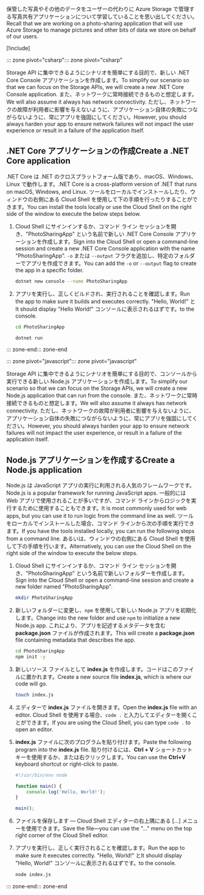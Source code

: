 <span data-ttu-id="8dfc3-101">保管した写真やその他のデータをユーザーの代わりに Azure Storage で管理する写真共有アプリケーションについて学習していることを思い出してください。</span><span class="sxs-lookup"><span data-stu-id="8dfc3-101">Recall that we are working on a photo-sharing application that will use Azure Storage to manage pictures and other bits of data we store on behalf of our users.</span></span>

[!include[](../../../includes/azure-sandbox-activate.md)]

<span data-ttu-id="8dfc3-102">::: zone pivot="csharp"</span><span class="sxs-lookup"><span data-stu-id="8dfc3-102">::: zone pivot="csharp"</span></span>

<span data-ttu-id="8dfc3-103">Storage API に集中できるようにシナリオを簡単にする目的で、新しい .NET Core Console アプリケーションを作成します。</span><span class="sxs-lookup"><span data-stu-id="8dfc3-103">To simplify our scenario so that we can focus on the Storage APIs, we will create a new .NET Core Console application.</span></span> <span data-ttu-id="8dfc3-104">また、ネットワークに常時接続できるものと想定します。</span><span class="sxs-lookup"><span data-stu-id="8dfc3-104">We will also assume it always has network connectivity.</span></span> <span data-ttu-id="8dfc3-105">ただし、ネットワークの故障が利用者に影響を与えないように、アプリケーション自体の失敗につながらないように、常にアプリを強固にしてください。</span><span class="sxs-lookup"><span data-stu-id="8dfc3-105">However, you should always harden your app to ensure network failures will not impact the user experience or result in a failure of the application itself.</span></span>

## <a name="create-a-net-core-application"></a><span data-ttu-id="8dfc3-106">.NET Core アプリケーションの作成</span><span class="sxs-lookup"><span data-stu-id="8dfc3-106">Create a .NET Core application</span></span>

<span data-ttu-id="8dfc3-107">.NET Core は .NET のクロスプラットフォーム版であり、macOS、Windows、Linux で動作します。</span><span class="sxs-lookup"><span data-stu-id="8dfc3-107">.NET Core is a cross-platform version of .NET that runs on macOS, Windows, and Linux.</span></span> <span data-ttu-id="8dfc3-108">ツールをローカルでインストールしたり、ウィンドウの右側にある Cloud Shell を使用して下の手順を行ったりすることができます。</span><span class="sxs-lookup"><span data-stu-id="8dfc3-108">You can install the tools locally or use the Cloud Shell on the right side of the window to execute the below steps below.</span></span>

1. <span data-ttu-id="8dfc3-109">Cloud Shell にサインインするか、コマンド ライン セッションを開き、"PhotoSharingApp" という名前で新しい .NET Core Console アプリケーションを作成します。</span><span class="sxs-lookup"><span data-stu-id="8dfc3-109">Sign into the Cloud Shell or open a command-line session and create a new .NET Core Console application with the name "PhotoSharingApp".</span></span> <span data-ttu-id="8dfc3-110">`-o` または `--output` フラグを追加し、特定のフォルダーでアプリを作成できます。</span><span class="sxs-lookup"><span data-stu-id="8dfc3-110">You can add the `-o` or `--output` flag to create the app in a specific folder.</span></span>

    ```bash
    dotnet new console --name PhotoSharingApp
    ```

1. <span data-ttu-id="8dfc3-111">アプリを実行し、正しくビルドされ、実行されることを確認します。</span><span class="sxs-lookup"><span data-stu-id="8dfc3-111">Run the app to make sure it builds and executes correctly.</span></span> <span data-ttu-id="8dfc3-112">"Hello, World!" と</span><span class="sxs-lookup"><span data-stu-id="8dfc3-112">It should display "Hello World!"</span></span> <span data-ttu-id="8dfc3-113">コンソールに表示されるはずです。</span><span class="sxs-lookup"><span data-stu-id="8dfc3-113">to the console.</span></span>

    ```bash
    cd PhotoSharingApp
    
    dotnet run
    ```
<span data-ttu-id="8dfc3-114">::: zone-end</span><span class="sxs-lookup"><span data-stu-id="8dfc3-114">::: zone-end</span></span>

<span data-ttu-id="8dfc3-115">::: zone pivot="javascript"</span><span class="sxs-lookup"><span data-stu-id="8dfc3-115">::: zone pivot="javascript"</span></span>

<span data-ttu-id="8dfc3-116">Storage API に集中できるようにシナリオを簡単にする目的で、コンソールから実行できる新しい Node.js アプリケーションを作成します。</span><span class="sxs-lookup"><span data-stu-id="8dfc3-116">To simplify our scenario so that we can focus on the Storage APIs, we will create a new Node.js application that can run from the console.</span></span> <span data-ttu-id="8dfc3-117">また、ネットワークに常時接続できるものと想定します。</span><span class="sxs-lookup"><span data-stu-id="8dfc3-117">We will also assume it always has network connectivity.</span></span> <span data-ttu-id="8dfc3-118">ただし、ネットワークの故障が利用者に影響を与えないように、アプリケーション自体の失敗につながらないように、常にアプリを強固にしてください。</span><span class="sxs-lookup"><span data-stu-id="8dfc3-118">However, you should always harden your app to ensure network failures will not impact the user experience, or result in a failure of the application itself.</span></span>

## <a name="create-a-nodejs-application"></a><span data-ttu-id="8dfc3-119">Node.js アプリケーションを作成する</span><span class="sxs-lookup"><span data-stu-id="8dfc3-119">Create a Node.js application</span></span>

<span data-ttu-id="8dfc3-120">Node.js は JavaScript アプリの実行に利用される人気のフレームワークです。</span><span class="sxs-lookup"><span data-stu-id="8dfc3-120">Node.js is a popular framework for running JavaScript apps.</span></span> <span data-ttu-id="8dfc3-121">一般的には Web アプリで使用されることが多いですが、コマンド ラインからロジックを実行するために使用することもできます。</span><span class="sxs-lookup"><span data-stu-id="8dfc3-121">It is most commonly used for web apps, but you can use it to run logic from the command line as well.</span></span> <span data-ttu-id="8dfc3-122">ツールをローカルでインストールした場合、コマンド ラインから次の手順を実行できます。</span><span class="sxs-lookup"><span data-stu-id="8dfc3-122">If you have the tools installed locally, you can run the following steps from a command line.</span></span> <span data-ttu-id="8dfc3-123">あるいは、ウィンドウの右側にある Cloud Shell を使用して下の手順を行います。</span><span class="sxs-lookup"><span data-stu-id="8dfc3-123">Alternatively, you can use the Cloud Shell on the right side of the window to execute the below steps.</span></span>

1. <span data-ttu-id="8dfc3-124">Cloud Shell にサインインするか、コマンド ライン セッションを開き、"PhotoSharingApp" という名前で新しいフォルダーを作成します。</span><span class="sxs-lookup"><span data-stu-id="8dfc3-124">Sign into the Cloud Shell or open a command-line session and create a new folder named "PhotoSharingApp".</span></span>

    ```bash
    mkdir PhotoSharingApp
    ```

1. <span data-ttu-id="8dfc3-125">新しいフォルダーに変更し、`npm` を使用して新しい Node.js アプリを初期化します。</span><span class="sxs-lookup"><span data-stu-id="8dfc3-125">Change into the new folder and use `npm` to initialize a new Node.js app.</span></span> <span data-ttu-id="8dfc3-126">これにより、アプリを記述するメタデータを含む **package.json** ファイルが作成されます。</span><span class="sxs-lookup"><span data-stu-id="8dfc3-126">This will create a **package.json** file containing metadata that describes the app.</span></span>

    ```bash
    cd PhotoSharingApp
    npm init -y
    ```

1. <span data-ttu-id="8dfc3-127">新しいソース ファイルとして **index.js** を作成します。コードはこのファイルに置かれます。</span><span class="sxs-lookup"><span data-stu-id="8dfc3-127">Create a new source file **index.js**, which is where our code will go.</span></span>

    ```bash
    touch index.js
    ```

1. <span data-ttu-id="8dfc3-128">エディターで **index.js** ファイルを開きます。</span><span class="sxs-lookup"><span data-stu-id="8dfc3-128">Open the **index.js** file with an editor.</span></span> <span data-ttu-id="8dfc3-129">Cloud Shell を使用する場合、`code .` と入力してエディターを開くことができます。</span><span class="sxs-lookup"><span data-stu-id="8dfc3-129">If you are using the Cloud Shell, you can type `code .` to open an editor.</span></span>

1. <span data-ttu-id="8dfc3-130">**index.js** ファイルに次のプログラムを貼り付けます。</span><span class="sxs-lookup"><span data-stu-id="8dfc3-130">Paste the following program into the **index.js** file.</span></span> <span data-ttu-id="8dfc3-131">貼り付けるには、**Ctrl + V** ショートカット キーを使用するか、または右クリックします。</span><span class="sxs-lookup"><span data-stu-id="8dfc3-131">You can use the **Ctrl+V** keyboard shortcut or right-click to paste.</span></span>

    ```javascript
    #!/usr/bin/env node
    
    function main() {
        console.log('Hello, World!');
    }
    
    main();
    ```
1. <span data-ttu-id="8dfc3-132">ファイルを保存します &mdash; Cloud Shell エディターの右上隅にある [...] メニューを使用できます。</span><span class="sxs-lookup"><span data-stu-id="8dfc3-132">Save the file&mdash;you can use the "..." menu on the top right corner of the Cloud Shell editor.</span></span>

1. <span data-ttu-id="8dfc3-133">アプリを実行し、正しく実行されることを確認します。</span><span class="sxs-lookup"><span data-stu-id="8dfc3-133">Run the app to make sure it executes correctly.</span></span> <span data-ttu-id="8dfc3-134">"Hello, World!" と</span><span class="sxs-lookup"><span data-stu-id="8dfc3-134">It should display "Hello, World!"</span></span> <span data-ttu-id="8dfc3-135">コンソールに表示されるはずです。</span><span class="sxs-lookup"><span data-stu-id="8dfc3-135">to the console.</span></span>

    ```bash
    node index.js
    ```

<span data-ttu-id="8dfc3-136">::: zone-end</span><span class="sxs-lookup"><span data-stu-id="8dfc3-136">::: zone-end</span></span>